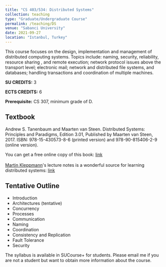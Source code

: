 ```yaml
---
title: "CS 403/534: Distributed Systems"
collection: teaching
type: "Graduate/Undergraduate Course"
permalink: /teaching/DS
venue: "Sabanci University"
date: 2021-09-27
location: "Istanbul, Turkey"
---
```


This course focuses on the design, implementation and management of distributed computing systems. Topics include: naming, security, reliability, resource sharing , and remote execution; network protocol issues above the transport level; electronic mail; network and distributed file systems, and databases; handling transactions and coordination of multiple machines.

**SU CREDITS:** 3

**ECTS CREDITS:** 6

**Prerequisite:** CS 307, minimum grade of D.

Textbook
-----
Andrew S. Tanenbaum and Maarten van Steen. Distributed Systems: Principles and Paradigms, Edition 3.01, Published by Maarten van Steen, 2017. 
ISBN: 978-15-430573-8-6 (printed version) and 978-90-815406-2-9 (online version).

You can get a free online copy of this book: [link](https://www.distributed-systems.net/index.php/books/ds3/)<br/><br/> 
[Martin Kleppmann](https://martin.kleppmann.com/)'s lecture notes is a wonderful source for learning distributed systems: [link](https://www.cl.cam.ac.uk/teaching/2021/ConcDisSys/dist-sys-notes.pdf)

Tentative Outline
-----
*	Introduction
*	Architectures (tentative)
*	Concurrency
*	Processes
*	Communication
*	Naming
*	Coordination
*	Consistency and Replication
*	Fault Tolerance
*	Security

The syllabus is available in SUCourse+ for students. Please email me if you are not a student but want to obtain more information about the course.
